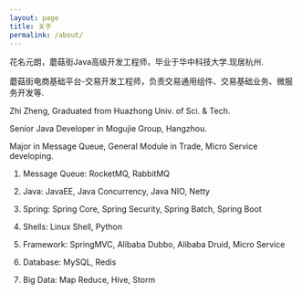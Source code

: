 ```yaml
---
layout: page
title: 关于
permalink: /about/
---
```


花名元朗，蘑菇街Java高级开发工程师，毕业于华中科技大学.现居杭州.

蘑菇街电商基础平台-交易开发工程师，负责交易通用组件、交易基础业务、微服务开发等.

Zhi Zheng, Graduated from Huazhong Univ. of Sci. & Tech.

Senior Java Developer in Mogujie Group, Hangzhou.

Major in Message Queue, General Module in Trade, Micro Service developing.

1. Message Queue: RocketMQ, RabbitMQ

2. Java: JavaEE, Java Concurrency, Java NIO, Netty

3. Spring: Spring Core, Spring Security, Spring Batch, Spring Boot

4. Shells: Linux Shell, Python

5. Framework: SpringMVC, Alibaba Dubbo, Alibaba Druid, Micro Service

6. Database: MySQL, Redis

7. Big Data: Map Reduce, Hive, Storm
